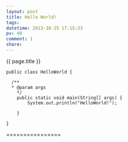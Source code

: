 ```yaml
---
layout: post
title: Hello World!
tags: 
datetime: 2013-10-25 17:15:33
pv: 40
comment: 1
share: 
---
```


{{ page.title }}

    public class HelloWorld {

      /**
      * @param args
	    */
	    public static void main(String[] args) {
		    System.out.println("HelloWorld!");

	    }

    }
================

 

